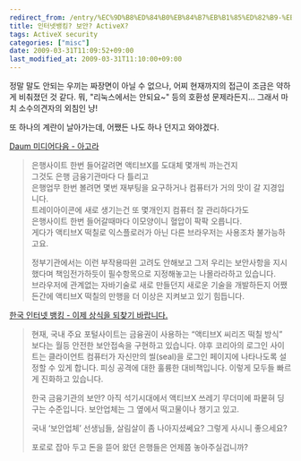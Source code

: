 ```yaml
---
redirect_from: /entry/%EC%9D%B8%ED%84%B0%EB%84%B7%EB%B1%85%ED%82%B9-%EB%B3%B4%EC%95%88-ActiveX/
title: 인터넷뱅킹? 보안? ActiveX?
tags: ActiveX security
categories: ["misc"]
date: 2009-03-31T11:09:52+09:00
last_modified_at: 2009-03-31T11:10:00+09:00
---
```

정말 말도 안되는 우끼는 짜장면이 아닐 수 없으나, 어찌 현재까지의 접근이
조금은 약하게 비춰졌던 것 같다. 뭐, "리눅스에서는 안되요~" 등의 호환성
문제라든지... 그래서 마치 소수의견자의 외침인 냥!  
  
또 하나의 계란이 날아가는데, 어쨌든 나도 하나 던지고 와야겠다.  
  
[Daum 미디어다음 - 아고라](http://agora.media.daum.net/petition/view?id=69984)

> 은행사이트 한번 들어갈려면 액티브X를 도대체 몇개씩 까는건지  
> 그것도 은행 금융기관마다 다 틀리고  
> 은행업무 한번 볼려면 몇번 재부팅을 요구하거나 컴퓨터가 거의 맛이 갈 지경입니다.  
> 트레이아이콘에 새로 생기는건 또 몇개인지 컴퓨터 잘 관리하다가도  
> 은행사이트 한번 들어갈때마다 이모양이니 혈압이 팍팍 오릅니다.  
> 게다가 액티브X 떡칠로 익스플로러가 아닌 다른 브라우저는 사용조차 불가능하고요.  
>   
> 정부기관에서는 이런 부작용따윈 고려도 안해보고 그저 우리는 보안사항을 지시했다며 책임전가하듯이 필수항목으로 지정해놓고는 나몰라라하고 있습니다.  
> 브라우저에 관계없는 자바기술로 새로 만들던지 새로운 기술을 개발하든지 어쨌든간에 액티브X 떡칠의 만행을 더 이상은 지켜보고 있기 힘듭니다.

[한국 인터넷 뱅킹 - 이제 상식을 되찾기 바랍니다.](http://openweb.or.kr/?p=1028)

> 현재, 국내 주요 포털사이트는 금융권이 사용하는 “액티브X 씨리즈 떡칠
> 방식” 보다는 월등 안전한 보안접속을 구현하고 있습니다. 야후 코리아의
> 로그인 사이트는 클라이언트 컴퓨터가 자신만의 씰(seal)을 로그인 페이지에
> 나타나도록 설정할 수 있게 합니다. 피싱 공격에 대한 훌륭한 대비책입니다.
> 이렇게 모두들 빠르게 진화하고 있습니다.  
>   
> 한국 금융기관의 보안? 아직 석기시대에서 액티브X 쓰레기 무더미에 파뭍혀
> 딩구는 수준입니다. 보안업체는 그 옆에서 떡고물이나 챙기고 있고.  
>   
> 국내 ‘보안업체’ 선생님들, 살림살이 좀 나아지셨쎄요? 그렇게 사시니 좋으세요?  
>   
> 포로로 잡아 두고 돈을 뜯어 왔던 은행들은 언제쯤 놓아주실겁니까?  

